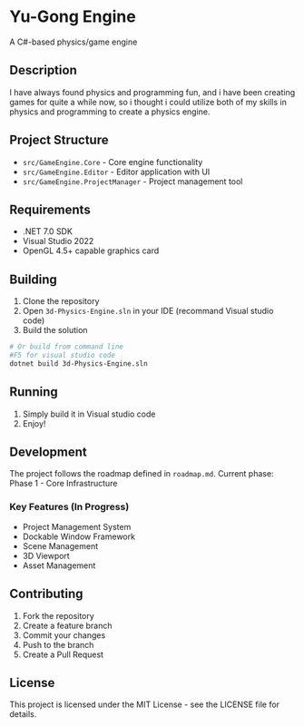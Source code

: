 # Yu-Gong Engine

A C#-based physics/game engine
## Description
I have always found physics and programming fun, and i have been creating games for quite a while now, 
so i thought i could utilize both of my skills in physics and programming to create a physics engine.

## Project Structure

- `src/GameEngine.Core` - Core engine functionality
- `src/GameEngine.Editor` - Editor application with UI
- `src/GameEngine.ProjectManager` - Project management tool

## Requirements

- .NET 7.0 SDK
- Visual Studio 2022
- OpenGL 4.5+ capable graphics card

## Building

1. Clone the repository
2. Open `3d-Physics-Engine.sln` in your IDE (recommand Visual studio code)
3. Build the solution

```bash
# Or build from command line
#F5 for visual studio code
dotnet build 3d-Physics-Engine.sln
```

## Running

1. Simply build it in Visual studio code
2. Enjoy!

## Development

The project follows the roadmap defined in `roadmap.md`. Current phase: Phase 1 - Core Infrastructure

### Key Features (In Progress)

- Project Management System
- Dockable Window Framework
- Scene Management
- 3D Viewport
- Asset Management

## Contributing

1. Fork the repository
2. Create a feature branch
3. Commit your changes
4. Push to the branch
5. Create a Pull Request

## License
This project is licensed under the MIT License - see the LICENSE file for details.
